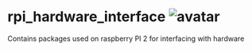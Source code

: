 rpi_hardware_interface ![avatar](https://avatars0.githubsusercontent.com/u/914495?v=3&s=200) 
=====================

Contains packages used on raspberry PI 2 for interfacing with hardware


